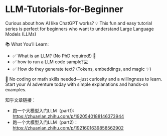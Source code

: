 # LLM-Tutorials-for-Beginner

Curious about how AI like ChatGPT works? 💡
This fun and easy tutorial series is perfect for beginners who want to understand ​​Large Language Models (LLMs)​​

📚 ​​What You’ll Learn:​​
- ✅ ​​What is an LLM?​​ (No PhD required!) 🧠
- ✅ how to run a LLM code sample?💻
- ✅ ​​How do they generate text?​​ (Tokens, embeddings, and magic ✨)

🎯 ​​No coding or math skills needed​​—just curiosity and a willingness to learn. Start your AI adventure today with simple explanations and hands-on examples.


知乎文章链接：
- 跑一个大模型入门LLM（part1): https://zhuanlan.zhihu.com/p/1920540188146373944
- 跑一个大模型入门LLM（part2)：https://zhuanlan.zhihu.com/p/1921601639858562902
